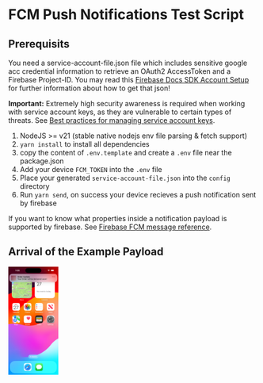 # FCM Push Notifications Test Script

## Prerequisits

You need a service-account-file.json file which includes sensitive google acc credential information to retrieve an OAuth2 AccessToken and a Firebase Project-ID. You may read this [Firebase Docs SDK Account Setup](https://firebase.google.com/docs/admin/setup#initialize_the_sdk_in_non-google_environments) for further information about how to get that json!

**Important:** Extremely high security awareness is required when working with service account keys, as they are vulnerable to certain types of threats. See [Best practices for managing service account keys](https://cloud.google.com/iam/docs/best-practices-for-managing-service-account-keys).

1. NodeJS >= v21 (stable native nodejs env file parsing & fetch support)
2. `yarn install` to install all dependencies
3. copy the content of `.env.template` and create a `.env` file near the package.json
4. Add your device `FCM_TOKEN` into the `.env` file
5. Place your generated `service-account-file.json` into the `config` directory
6. Run `yarn send`, on success your device recieves a push notification sent by firebase

If you want to know what properties inside a notification payload is supported by firebase. See [Firebase FCM message reference](https://firebase.google.com/docs/reference/fcm/rest/v1/projects.messages).

## Arrival of the Example Payload

<img src="assets/iPhone_15_Pro_FCM_Example_Payload.png" width="20%" height="auto">

